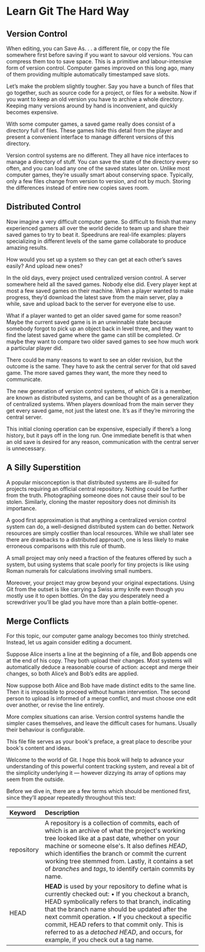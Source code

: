 # Learn Git The Hard Way

## Version Control

When editing, you can Save As. . . a different file, or copy the file somewhere first before saving if you want to savour old versions. You can compress them too to save space. This is a primitive and labour-intensive form of version control. Computer games improved on this long ago, many of them providing multiple automatically timestamped save slots.

Let’s make the problem slightly tougher. Say you have a bunch of files that go together, such as source code for a project, or files for a website. Now if you want to keep an old version you have to archive a whole directory. Keeping many versions around by hand is inconvenient, and quickly becomes expensive.

With some computer games, a saved game really does consist of a directory full of files. These games hide this detail from the player and present a convenient interface to manage different versions of this directory.

Version control systems are no different. They all have nice interfaces to manage a directory of stuff. You can save the state of the directory every so often, and you can load any one of the saved states later on. Unlike most computer games, they’re usually smart about conserving space. Typically, only a few files change from version to version, and not by much. Storing the differences instead of entire new copies saves room.

## Distributed Control

Now imagine a very difficult computer game. So difficult to finish that many experienced gamers all over the world decide to team up and share their saved games to try to beat it. Speedruns are real-life examples: players specializing in different levels of the same game collaborate to produce amazing results.

How would you set up a system so they can get at each other’s saves easily? And upload new ones?

In the old days, every project used centralized version control. A server somewhere held all the saved games. Nobody else did. Every player kept at most a few saved games on their machine. When a player wanted to make progress, they’d download the latest save from the main server, play a while, save and upload back to the server for everyone else to use.

What if a player wanted to get an older saved game for some reason? Maybe the current saved game is in an unwinnable state because somebody forgot to pick up an object back in level three, and they want to find the latest saved game where the game can still be completed. Or maybe they want to compare two older saved games to see how much work a particular player did.

There could be many reasons to want to see an older revision, but the outcome is the same. They have to ask the central server for that old saved game. The more saved games they want, the more they need to communicate.

The new generation of version control systems, of which Git is a member, are known as distributed systems, and can be thought of as a generalization of centralized systems. When players download from the main server they get every saved game, not just the latest one. It’s as if they’re mirroring the central server.

This initial cloning operation can be expensive, especially if there’s a long history, but it pays off in the long run. One immediate benefit is that when an old save is desired for any reason, communication with the central server is unnecessary.

## A Silly Superstition

A popular misconception is that distributed systems are ill-suited for projects requiring an official central repository. Nothing could be further from the truth. Photographing someone does not cause their soul to be stolen. Similarly, cloning the master repository does not diminish its importance.

A good first approximation is that anything a centralized version control system can do, a well-designed distributed system can do better. Network resources are simply costlier than local resources. While we shall later see there are drawbacks to a distributed approach, one is less likely to make erroneous comparisons with this rule of thumb.

A small project may only need a fraction of the features offered by such a system, but using systems that scale poorly for tiny projects is like using Roman numerals for calculations involving small numbers.

Moreover, your project may grow beyond your original expectations. Using Git from the outset is like carrying a Swiss army knife even though you mostly use it to open bottles. On the day you desperately need a screwdriver you’ll be glad you have more than a plain bottle-opener.

## Merge Conflicts

For this topic, our computer game analogy becomes too thinly stretched. Instead, let us again consider editing a document.

Suppose Alice inserts a line at the beginning of a file, and Bob appends one at the end of his copy. They both upload their changes. Most systems will automatically deduce a reasonable course of action: accept and merge their changes, so both Alice’s and Bob’s edits are applied.

Now suppose both Alice and Bob have made distinct edits to the same line. Then it is impossible to proceed without human intervention. The second person to upload is informed of a merge conflict, and must choose one edit over another, or revise the line entirely.

More complex situations can arise. Version control systems handle the simpler cases themselves, and leave the difficult cases for humans. Usually their behaviour is configurable.









This file file serves as your book's preface, a great place to describe your book's content and ideas.

Welcome to the world of Git. I hope this book will help to advance your understanding of this powerful content tracking system, and reveal a bit of the simplicity underlying it — however dizzying its array of options may seem from the outside.

Before we dive in, there are a few terms which should be mentioned first, since they’ll appear repeatedly throughout this text:

| Keyword | Description |
| :--- | :--- |
| repository | A repository is a collection of commits, each of which is an archive of what the project's working tree looked like at a past date, whether on your machine or someone else's. It also defines _HEAD_, which identifies the branch or commit the current working tree stemmed from. Lastly, it contains a set of _branches_ and _tags_, to identify certain commits by name. |
| HEAD | **HEAD** is used by your repository to define what is currently checked out: • If you checkout a branch, HEAD symbolically refers to that branch, indicating that the branch name should be updated after the next commit operation. • If you checkout a specific commit, HEAD refers to that commit only. This is referred to as a _detached HEAD_, and occurs, for example, if you check out a tag name. |



